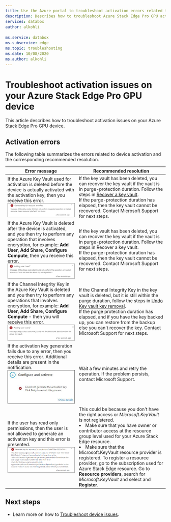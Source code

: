 ```yaml
---
title: Use the Azure portal to troubleshoot activation errors related to Azure Stack Edge Pro with GPU| Microsoft Docs 
description: Describes how to troubleshoot Azure Stack Edge Pro GPU activation and key vault related issues.
services: databox
author: alkohli

ms.service: databox
ms.subservice: edge
ms.topic: troubleshooting
ms.date: 10/08/2020
ms.author: alkohli
---
```

# Troubleshoot activation issues on your Azure Stack Edge Pro GPU device 

<!--[!INCLUDE [applies-to-skus](../../includes/azure-stack-edge-applies-to-all-sku.md)]-->

This article describes how to troubleshoot activation issues on your Azure Stack Edge Pro GPU device. 


## Activation errors

The following table summarizes the errors related to device activation and the corresponding recommended resolution.

| Error   message| Recommended   resolution |
|------------------------------------------------------|--------------------------------------|
| If the Azure Key Vault used for activation is deleted before the device is actually activated with the activation key, then you receive this error. <br> ![Key vault error 1](./media/azure-stack-edge-gpu-troubleshoot-activation/key-vault-error-1.png)  | If the key vault has been deleted, you can recover the key vault if the vault is in purge-protection duration. Follow the steps in [Recover a key vault](/azure/key-vault/general/soft-delete-powershell#recovering-a-key-vault). <br>If the purge-protection duration has elapsed, then the key vault cannot be recovered. Contact Microsoft Support for next steps. |
| If the Azure Key Vault is deleted after the device is activated, and you then try to perform any operation that involves encryption, for example: **Add User**, **Add Share**, **Configure Compute**, then you receive this error. <br> ![Key vault error 2](./media/azure-stack-edge-gpu-troubleshoot-activation/key-vault-error-2.png)    | If the key vault has been deleted, you can recover the key vault if the vault is in purge-protection duration. Follow the steps in Recover a key vault. <br>If the purge-protection duration has elapsed, then the key vault cannot be recovered. Contact Microsoft Support for next steps. |
| If the Channel Integrity Key in the Azure Key Vault is deleted and you then try to perform any operations that involves encryption, for example: **Add User**, **Add Share**, **Configure Compute** - then you will receive this error. <br> ![Key vault error 3](./media/azure-stack-edge-gpu-troubleshoot-activation/key-vault-error-3.png) | If the Channel Integrity Key in the key vault is deleted, but it is still within the purge duration, follow the steps in [Undo Key vault key removal](/powershell/module/az.keyvault/undo-azkeyvaultkeyremoval). <br>If the purge protection duration has elapsed, and if you have the key backed up, you can restore from the backup else you can't recover the key. Contact Microsoft Support for next steps. |
| If the activation key generation fails due to any error, then you receive this error. Additional details are present in the notification. <br> ![Key vault error 4](./media/azure-stack-edge-gpu-troubleshoot-activation/key-vault-error-4.png)   | Wait a few minutes and retry the operation. If the problem persists, contact Microsoft Support. |
| If the user has read only permissions, then the user is not allowed to generate an activation key and this error is presented. <br> ![Key vault error 5](./media/azure-stack-edge-gpu-troubleshoot-activation/key-vault-error-5.png) | This could be because you don't have the right access or  *Microsoft.KeyVault* is not registered.<li>Make sure that you have owner or contributor access at the resource group level used for your Azure Stack Edge resource.</li><li>Make sure that the Microsoft.KeyVault resource provider is registered. To register a resource provider, go to the subscription used for Azure Stack Edge resource. Go to **Resource providers**, search for *Microsoft.KeyVault* and select and **Register**.</li> |



## Next steps

- Learn more on how to [Troubleshoot device issues](azure-stack-edge-gpu-troubleshoot.md).
